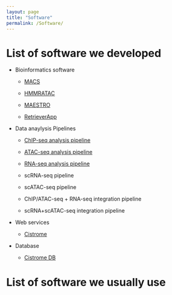 ```yaml
---
layout: page
title: "Software"
permalink: /Software/
---
```


# List of software we developed

- Bioinformatics software

	- [MACS]

	- [HMMRATAC]

	- [MAESTRO]
	
	- [RetrieverApp]

- Data anaylysis Pipelines

	- [ChIP-seq analysis pipeline]

	- [ATAC-seq analysis pipeline]

	- [RNA-seq analysis pipeline]

	- scRNA-seq pipeline

	- scATAC-seq pipeline

	- ChIP/ATAC-seq + RNA-seq integration pipeline

	- scRNA+scATAC-seq integration pipeline

- Web services

	- [Cistrome]

- Database

	- [Cistrome DB]

# List of software we usually use




[MACS]: https://github.com/macs3-project/MACS
[HMMRATAC]: https://github.com/LiuLabUB/HMMRATAC
[RetrieverApp]: https://github.com/RetrieverApp/retriever_app
[MAESTRO]: https://github.com/liulab-dfci/MAESTRO
[Cistrome]: http://cistrome.org/ap/root
[Cistrome DB]: http://cistrome.org/db/
[ChIP-seq analysis pipeline]: https://github.com/macs3-project/genomics-analysis-pipelines/tree/master/Bulk-ChIP-seq
[ATAC-seq analysis pipeline]: https://github.com/macs3-project/genomics-analysis-pipelines/tree/master/Bulk-ATAC-seq
[RNA-seq analysis pipeline]: https://github.com/macs3-project/genomics-analysis-pipelines/tree/master/Bulk-RNA-seq
